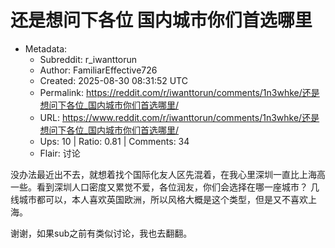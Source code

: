 # 还是想问下各位 国内城市你们首选哪里

- Metadata:
  - Subreddit: r_iwanttorun
  - Author: FamiliarEffective726
  - Created: 2025-08-30 08:31:52 UTC
  - Permalink: https://reddit.com/r/iwanttorun/comments/1n3whke/还是想问下各位_国内城市你们首选哪里/
  - URL: https://www.reddit.com/r/iwanttorun/comments/1n3whke/还是想问下各位_国内城市你们首选哪里/
  - Ups: 10 | Ratio: 0.81 | Comments: 34
  - Flair: 讨论


没办法最近出不去，就想着找个国际化友人区先混着，在我心里深圳一直比上海高一些。看到深圳人口密度又累觉不爱，各位润友，你们会选择在哪一座城市？
几线城市都可以，本人喜欢英国欧洲，所以风格大概是这个类型，但是又不喜欢上海。

谢谢，如果sub之前有类似讨论，我也去翻翻。

